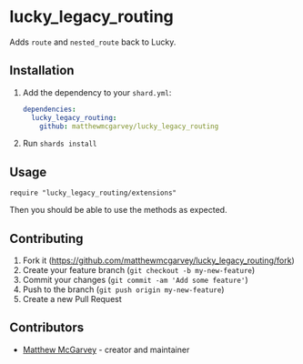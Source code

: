 # lucky_legacy_routing

Adds `route` and `nested_route` back to Lucky.

## Installation

1. Add the dependency to your `shard.yml`:

   ```yaml
   dependencies:
     lucky_legacy_routing:
       github: matthewmcgarvey/lucky_legacy_routing
   ```

2. Run `shards install`

## Usage

```crystal
require "lucky_legacy_routing/extensions"
```

Then you should be able to use the methods as expected.

## Contributing

1. Fork it (<https://github.com/matthewmcgarvey/lucky_legacy_routing/fork>)
2. Create your feature branch (`git checkout -b my-new-feature`)
3. Commit your changes (`git commit -am 'Add some feature'`)
4. Push to the branch (`git push origin my-new-feature`)
5. Create a new Pull Request

## Contributors

- [Matthew McGarvey](https://github.com/matthewmcgarvey) - creator and maintainer
